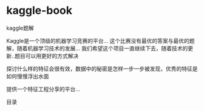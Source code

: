 # kaggle-book

kaggle题解

Kaggle是一个顶级的机器学习竞赛的平台...
这个比赛没有最优的答案与最优的题解，随着机器学习技术的发展...
我们希望这个项目一直继续下去，随着技术的更新..题目可以用更好的方式解决

探讨什么样的特征会很有效，数据中的秘密是怎样一步一步被发现，优秀的特征是如何慢慢浮出水面

提供一个特征工程分享的平台...

目录
